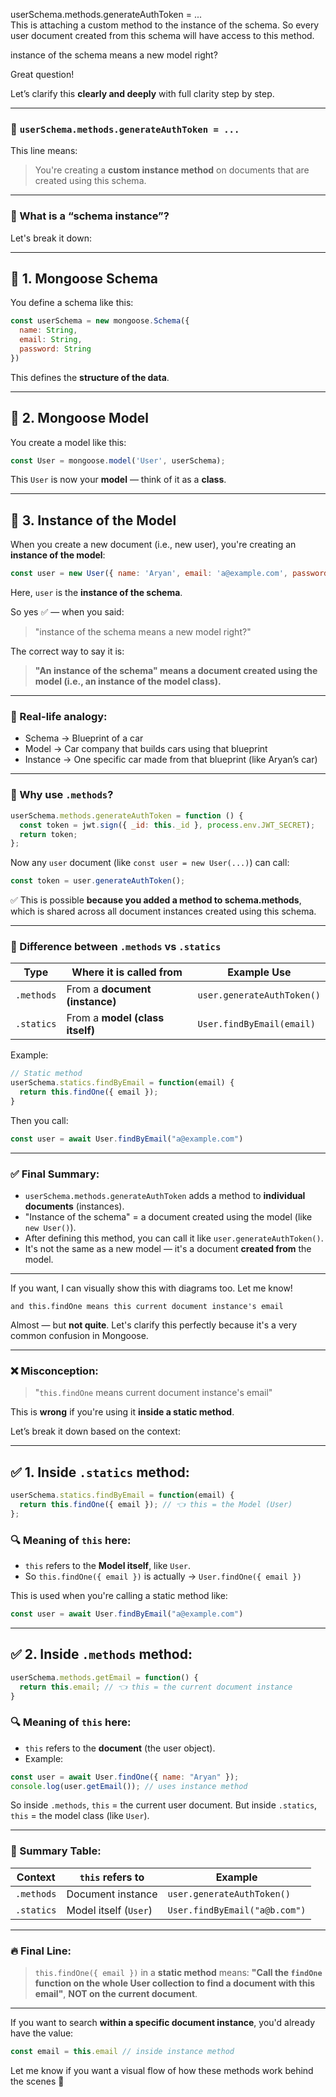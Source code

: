 userSchema.methods.generateAuthToken = ...	
This is attaching a custom method to the instance of the schema. So every user document created from this schema will have access to this method.

instance of the schema means a new model right?


Great question!

Let’s clarify this **clearly and deeply** with full clarity step by step.

---

### 🔹 `userSchema.methods.generateAuthToken = ...`

This line means:

> You're creating a **custom instance method** on documents that are created using this schema.

---

### 🧠 What is a “schema instance”?

Let's break it down:

---

## 🔸 1. Mongoose Schema

You define a schema like this:

```js
const userSchema = new mongoose.Schema({
  name: String,
  email: String,
  password: String
})
```

This defines the **structure of the data**.

---

## 🔸 2. Mongoose Model

You create a model like this:

```js
const User = mongoose.model('User', userSchema);
```

This `User` is now your **model** — think of it as a **class**.

---

## 🔸 3. Instance of the Model

When you create a new document (i.e., new user), you're creating an **instance of the model**:

```js
const user = new User({ name: 'Aryan', email: 'a@example.com', password: '123' });
```

Here, `user` is the **instance of the schema**.

So yes ✅ — when you said:

> "instance of the schema means a new model right?"

The correct way to say it is:

> **"An instance of the schema" means a document created using the model (i.e., an instance of the model class).**

---

### 🔹 Real-life analogy:

* Schema → Blueprint of a car
* Model → Car company that builds cars using that blueprint
* Instance → One specific car made from that blueprint (like Aryan’s car)

---

### 🔹 Why use `.methods`?

```js
userSchema.methods.generateAuthToken = function () {
  const token = jwt.sign({ _id: this._id }, process.env.JWT_SECRET);
  return token;
};
```

Now any `user` document (like `const user = new User(...)`) can call:

```js
const token = user.generateAuthToken();
```

✅ This is possible **because you added a method to schema.methods**, which is shared across all document instances created using this schema.

---

### 🔹 Difference between `.methods` vs `.statics`

| Type       | Where it is called from         | Example Use                |
| ---------- | ------------------------------- | -------------------------- |
| `.methods` | From a **document (instance)**  | `user.generateAuthToken()` |
| `.statics` | From a **model (class itself)** | `User.findByEmail(email)`  |

Example:

```js
// Static method
userSchema.statics.findByEmail = function(email) {
  return this.findOne({ email });
}
```

Then you call:

```js
const user = await User.findByEmail("a@example.com")
```

---

### ✅ Final Summary:

* `userSchema.methods.generateAuthToken` adds a method to **individual documents** (instances).
* "Instance of the schema" = a document created using the model (like `new User()`).
* After defining this method, you can call it like `user.generateAuthToken()`.
* It's not the same as a new model — it's a document **created from** the model.

---

If you want, I can visually show this with diagrams too. Let me know!


```
and this.findOne means this current document instance's email
```

Almost — but **not quite**. Let's clarify this perfectly because it's a very common confusion in Mongoose.

---

### ❌ Misconception:

> "`this.findOne` means current document instance's email"

This is **wrong** if you're using it **inside a static method**.

Let’s break it down based on the context:

---

## ✅ 1. Inside `.statics` method:

```js
userSchema.statics.findByEmail = function(email) {
  return this.findOne({ email }); // 👈 this = the Model (User)
};
```

### 🔍 Meaning of `this` here:

* `this` refers to the **Model itself**, like `User`.
* So `this.findOne({ email })` is actually → `User.findOne({ email })`

This is used when you're calling a static method like:

```js
const user = await User.findByEmail("a@example.com")
```

---

## ✅ 2. Inside `.methods` method:

```js
userSchema.methods.getEmail = function() {
  return this.email; // 👈 this = the current document instance
}
```

### 🔍 Meaning of `this` here:

* `this` refers to the **document** (the user object).
* Example:

```js
const user = await User.findOne({ name: "Aryan" });
console.log(user.getEmail()); // uses instance method
```

So inside `.methods`, `this` = the current user document.
But inside `.statics`, `this` = the model class (like `User`).

---

### 🔁 Summary Table:

| Context    | `this` refers to      | Example                       |
| ---------- | --------------------- | ----------------------------- |
| `.methods` | Document instance     | `user.generateAuthToken()`    |
| `.statics` | Model itself (`User`) | `User.findByEmail("a@b.com")` |

---

### 🔥 Final Line:

> `this.findOne({ email })` in a **static method** means:
> **"Call the `findOne` function on the whole User collection to find a document with this email"**,
> **NOT on the current document**.

---

If you want to search **within a specific document instance**, you'd already have the value:

```js
const email = this.email // inside instance method
```

Let me know if you want a visual flow of how these methods work behind the scenes 🔁
